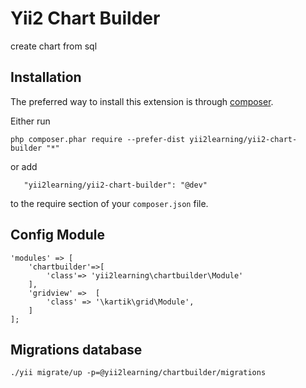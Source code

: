 Yii2 Chart Builder
==================
create chart from sql 

Installation
------------

The preferred way to install this extension is through [composer](http://getcomposer.org/download/).

Either run

```
php composer.phar require --prefer-dist yii2learning/yii2-chart-builder "*"
```

or add

```
   "yii2learning/yii2-chart-builder": "@dev"
```

to the require section of your `composer.json` file.

Config Module
-----
```
'modules' => [
    'chartbuilder'=>[
        'class'=> 'yii2learning\chartbuilder\Module'
    ],
    'gridview' =>  [
        'class' => '\kartik\grid\Module',
    ]
];
```
Migrations database
-----

```
./yii migrate/up -p=@yii2learning/chartbuilder/migrations
```

